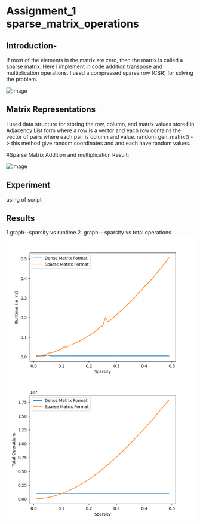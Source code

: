 # Assignment_1 sparse_matrix_operations
## Introduction-
If most of the elements in the matrix are zero, then the matrix is called a sparse matrix.
Here I implement in code addition transpose and multiplication operations.
I used a compressed sparse row (CSR) for solving the problem.

![image](https://user-images.githubusercontent.com/76839986/132803355-0da8fb56-4ce3-4c57-8bd9-51837938576b.png)

## Matrix Representations
I used data structure for storing the row, column, and matrix values stored in Adjacency List form where a row is a vector and each row contains the vector of pairs where each pair is column and value.
random_gen_matrix() -> this method give random coordinates and and each have random values.

#Sparse Matrix Addition and multiplication Result:

![image](https://user-images.githubusercontent.com/76839986/132906989-53958067-00eb-44c5-8481-105fec67405f.png)



## Experiment
using of script 

## Results
1 graph--sparsity vs runtime
2. graph-- sparsity vs total operations
![sparsity vs runtime](Figure_1.png)
![sparsity vs total operations](Figure_2.png)



